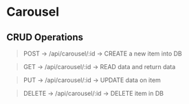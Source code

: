 # Carousel

## CRUD Operations

> POST    -> /api/carousel/:id   -> CREATE a new item into DB

> GET	    -> /api/carousel/:id	 -> READ data and return data

> PUT	    -> /api/carousel/:id	 -> UPDATE data on item

> DELETE  -> /api/carousel/:id	 -> DELETE item in DB



